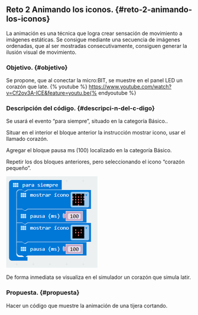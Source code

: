 ## Reto 2 Animando los iconos. {#reto-2-animando-los-iconos}

La animación es una técnica que logra crear sensación de movimiento a imágenes estáticas. Se consigue mediante una secuencia de imágenes ordenadas, que al ser mostradas consecutivamente,  consiguen generar la ilusión visual de movimiento.

### Objetivo. {#objetivo}

Se propone, que al conectar la micro:BIT, se muestre en el panel LED un corazón que late.
{% youtube %} https://www.youtube.com/watch?v=Cf2ov3A-ICE&feature=youtu.be{% endyoutube %} 

### Descripción del código. {#descripci-n-del-c-digo}

Se usará el evento “para siempre”, situado en la categoría Básico..

Situar en el interior el bloque anterior la instrucción mostrar icono, usar el llamado corazón.

Agregar el bloque pausa ms (100) localizado en la categoría Básico.

Repetir los dos bloques anteriores, pero seleccionando el icono “corazón pequeño”.

![](../images/image45.png)

De forma inmediata se visualiza en el simulador un corazón que simula latir.

### Propuesta. {#propuesta}

Hacer un código que muestre la animación de una tijera cortando.